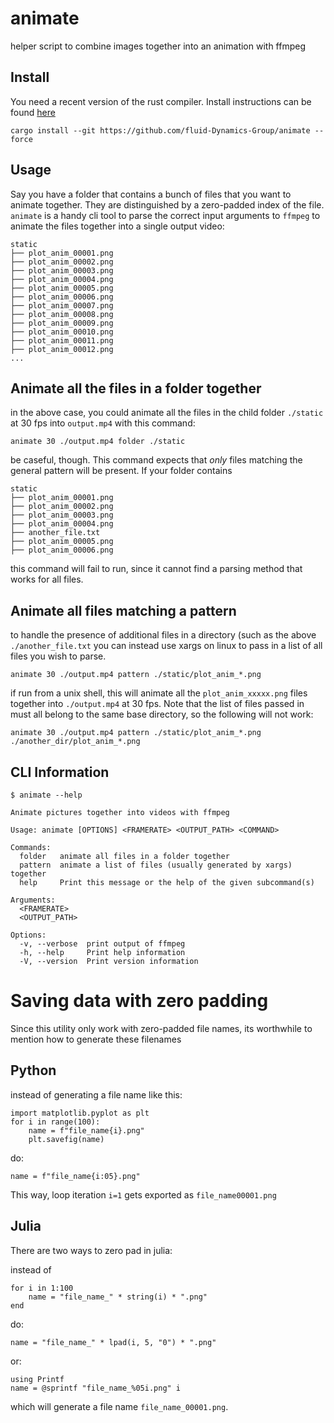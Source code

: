 # animate

helper script to combine images together into an animation with ffmpeg

## Install

You need a recent version of the rust compiler. Install instructions 
can be found [here](https://www.rust-lang.org/tools/install)

```
cargo install --git https://github.com/fluid-Dynamics-Group/animate --force
```

## Usage


Say you have a folder that contains a bunch of files that you want to animate together.
They are distinguished by a zero-padded index of the file. `animate` is a handy
cli tool to parse the correct input arguments to `ffmpeg` to animate the files together
into a single output video:

```
static
├── plot_anim_00001.png
├── plot_anim_00002.png
├── plot_anim_00003.png
├── plot_anim_00004.png
├── plot_anim_00005.png
├── plot_anim_00006.png
├── plot_anim_00007.png
├── plot_anim_00008.png
├── plot_anim_00009.png
├── plot_anim_00010.png
├── plot_anim_00011.png
├── plot_anim_00012.png
...
```

## Animate all the files in a folder together

in the above case, you could animate all the files in the child folder `./static` 
at 30 fps into `output.mp4` with this command:

```
animate 30 ./output.mp4 folder ./static
```

be caseful, though. This command expects that *only* files matching the general pattern
will be present. If your folder contains

```
static
├── plot_anim_00001.png
├── plot_anim_00002.png
├── plot_anim_00003.png
├── plot_anim_00004.png
├── another_file.txt
├── plot_anim_00005.png
├── plot_anim_00006.png
```

this command will fail to run, since it cannot find a parsing method that works for all files.


## Animate all files matching a pattern 

to handle the presence of additional files in a directory (such as the above `./another_file.txt` you
can instead use xargs on linux to pass in a list of all files you wish to parse.

```
animate 30 ./output.mp4 pattern ./static/plot_anim_*.png
```

if run from a unix shell, this will animate all the `plot_anim_xxxxx.png` files together
into `./output.mp4` at 30 fps. Note that the list of files passed in must all belong to the 
same base directory, so the following will not work:

```
animate 30 ./output.mp4 pattern ./static/plot_anim_*.png ./another_dir/plot_anim_*.png
```

## CLI Information

```
$ animate --help
```

```
Animate pictures together into videos with ffmpeg

Usage: animate [OPTIONS] <FRAMERATE> <OUTPUT_PATH> <COMMAND>

Commands:
  folder   animate all files in a folder together
  pattern  animate a list of files (usually generated by xargs) together
  help     Print this message or the help of the given subcommand(s)

Arguments:
  <FRAMERATE>
  <OUTPUT_PATH>

Options:
  -v, --verbose  print output of ffmpeg
  -h, --help     Print help information
  -V, --version  Print version information
```


# Saving data with zero padding

Since this utility only work with zero-padded file names, its worthwhile
to mention how to generate these filenames


## Python

instead of generating a file name like this:

```
import matplotlib.pyplot as plt
for i in range(100):
	name = f"file_name{i}.png"
	plt.savefig(name)
```

do:

```
name = f"file_name{i:05}.png"
```

This way, loop iteration `i=1` gets exported as `file_name00001.png`

## Julia

There are two ways to zero pad in julia:

instead of 
```
for i in 1:100
	name = "file_name_" * string(i) * ".png"
end
```

do:

```
name = "file_name_" * lpad(i, 5, "0") * ".png"
```

or:

```
using Printf
name = @sprintf "file_name_%05i.png" i
```

which will generate a file name `file_name_00001.png`.
